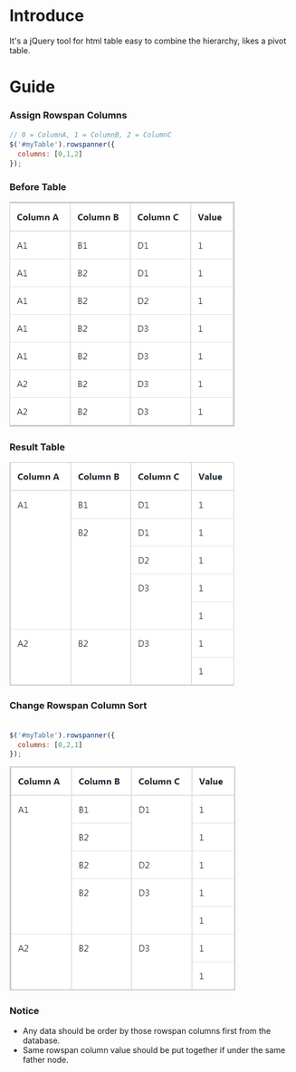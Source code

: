 # Introduce
It's a jQuery tool for html table easy to combine the hierarchy, likes a pivot table. 

# Guide


### Assign Rowspan Columns
```javascript
// 0 = ColumnA, 1 = ColumnB, 2 = ColumnC
$('#myTable').rowspanner({
  columns: [0,1,2]
});

```


### Before Table
![image](https://github.com/spiraleyeld/DynamicRowspanTable/blob/main/pic/BeforeGrouping.png)

### Result Table
![image](https://github.com/spiraleyeld/DynamicRowspanTable/blob/main/pic/GroupingTable.png)

### Change Rowspan Column Sort
```javascript

$('#myTable').rowspanner({
  columns: [0,2,1]
});

```
![image](https://github.com/spiraleyeld/DynamicRowspanTable/blob/main/pic/ChangeRowspanSort.png)

### Notice
* Any data should be order by those rowspan columns first from the database.
* Same rowspan column value should be put together if under the same father node.
